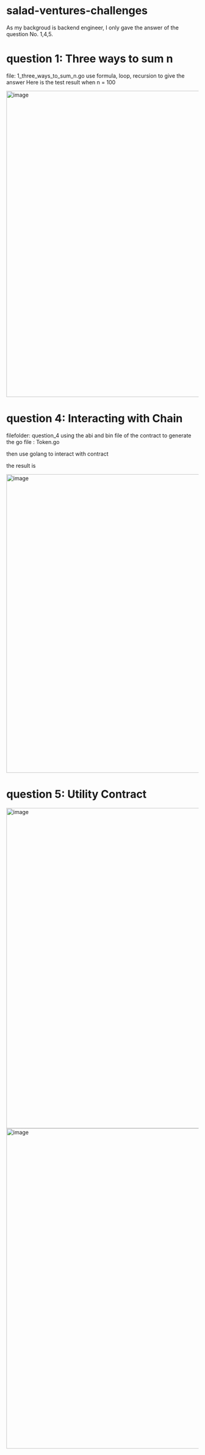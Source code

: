 # salad-ventures-challenges

As my backgroud is backend engineer, I only gave the answer of the question No. 1,4,5.

# question 1: Three ways to sum n
file: 1_three_ways_to_sum_n.go
use formula, loop, recursion to give the answer
Here is the test result when n = 100

<img width="801" alt="image" src="https://user-images.githubusercontent.com/13994404/154012557-c6741621-15d2-4018-a42e-d575a394d406.png">



# question 4: Interacting with Chain
filefolder: question_4
using the abi and bin file of the contract to generate the go file : Token.go

then use golang to interact with contract

the result is

<img width="781" alt="image" src="https://user-images.githubusercontent.com/13994404/154023624-bc35c75f-572b-450b-af54-cf9cfa6fe5b2.png">



# question 5: Utility Contract

<img width="838" alt="image" src="https://user-images.githubusercontent.com/13994404/154013279-a1fe60fc-1376-47d0-8917-c31153a452f3.png">
<img width="838" alt="image" src="https://user-images.githubusercontent.com/13994404/154013324-7678f962-adec-409b-8a6f-076e4adf6f97.png">
